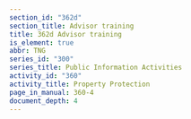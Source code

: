 ```yaml
---
section_id: "362d"
section_title: Advisor training
title: 362d Advisor training
is_element: true
abbr: TNG
series_id: "300"
series_title: Public Information Activities
activity_id: "360"
activity_title: Property Protection
page_in_manual: 360-4
document_depth: 4
---
```

